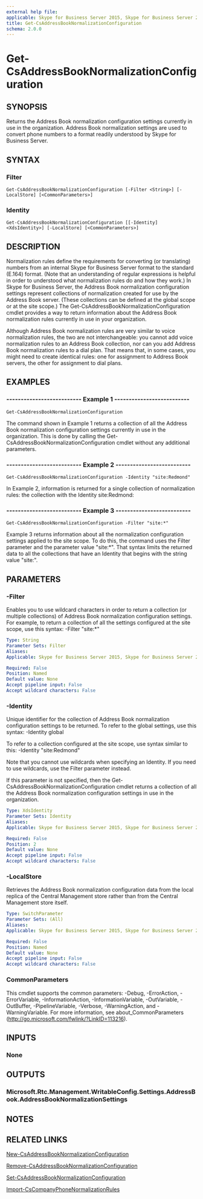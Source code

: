 ```yaml
---
external help file: 
applicable: Skype for Business Server 2015, Skype for Business Server 2019
title: Get-CsAddressBookNormalizationConfiguration
schema: 2.0.0
---
```


# Get-CsAddressBookNormalizationConfiguration

## SYNOPSIS
Returns the Address Book normalization configuration settings currently in use in the organization.
Address Book normalization settings are used to convert phone numbers to a format readily understood by Skype for Business Server.

## SYNTAX

### Filter
```
Get-CsAddressBookNormalizationConfiguration [-Filter <String>] [-LocalStore] [<CommonParameters>]
```

### Identity
```
Get-CsAddressBookNormalizationConfiguration [[-Identity] <XdsIdentity>] [-LocalStore] [<CommonParameters>]
```

## DESCRIPTION
Normalization rules define the requirements for converting (or translating) numbers from an internal Skype for Business Server format to the standard (E.164) format.
(Note that an understanding of regular expressions is helpful in order to understood what normalization rules do and how they work.) In Skype for Business Server, the Address Book normalization configuration settings represent collections of normalization created for use by the Address Book server.
(These collections can be defined at the global scope or at the site scope.) The Get-CsAddressBookNormalizationConfiguration cmdlet provides a way to return information about the Address Book normalization rules currently in use in your organization.

Although Address Book normalization rules are very similar to voice normalization rules, the two are not interchangeable: you cannot add voice normalization rules to an Address Book collection, nor can you add Address Book normalization rules to a dial plan.
That means that, in some cases, you might need to create identical rules: one for assignment to Address Book servers, the other for assignment to dial plans.


## EXAMPLES

### -------------------------- Example 1 --------------------------
```
Get-CsAddressBookNormalizationConfiguration
```

The command shown in Example 1 returns a collection of all the Address Book normalization configuration settings currently in use in the organization.
This is done by calling the Get-CsAddressBookNormalizationConfiguration cmdlet without any additional parameters.

### -------------------------- Example 2 --------------------------
```
Get-CsAddressBookNormalizationConfiguration -Identity "site:Redmond"
```

In Example 2, information is returned for a single collection of normalization rules: the collection with the Identity site:Redmond:



### -------------------------- Example 3 --------------------------
```
Get-CsAddressBookNormalizationConfiguration -Filter "site:*"
```

Example 3 returns information about all the normalization configuration settings applied to the site scope.
To do this, the command uses the Filter parameter and the parameter value "site:*".
That syntax limits the returned data to all the collections that have an Identity that begins with the string value "site:".


## PARAMETERS

### -Filter
Enables you to use wildcard characters in order to return a collection (or multiple collections) of Address Book normalization configuration settings.
For example, to return a collection of all the settings configured at the site scope, use this syntax: -Filter "site:*"

```yaml
Type: String
Parameter Sets: Filter
Aliases: 
Applicable: Skype for Business Server 2015, Skype for Business Server 2019

Required: False
Position: Named
Default value: None
Accept pipeline input: False
Accept wildcard characters: False
```

### -Identity
Unique identifier for the collection of Address Book normalization configuration settings to be returned.
To refer to the global settings, use this syntax: -Identity global

To refer to a collection configured at the site scope, use syntax similar to this: -Identity "site:Redmond"

Note that you cannot use wildcards when specifying an Identity.
If you need to use wildcards, use the Filter parameter instead.

If this parameter is not specified, then the Get-CsAddressBookNormalizationConfiguration cmdlet returns a collection of all the Address Book normalization configuration settings in use in the organization.

```yaml
Type: XdsIdentity
Parameter Sets: Identity
Aliases: 
Applicable: Skype for Business Server 2015, Skype for Business Server 2019

Required: False
Position: 2
Default value: None
Accept pipeline input: False
Accept wildcard characters: False
```

### -LocalStore
Retrieves the Address Book normalization configuration data from the local replica of the Central Management store rather than from the Central Management store itself.

```yaml
Type: SwitchParameter
Parameter Sets: (All)
Aliases: 
Applicable: Skype for Business Server 2015, Skype for Business Server 2019

Required: False
Position: Named
Default value: None
Accept pipeline input: False
Accept wildcard characters: False
```

### CommonParameters
This cmdlet supports the common parameters: -Debug, -ErrorAction, -ErrorVariable, -InformationAction, -InformationVariable, -OutVariable, -OutBuffer, -PipelineVariable, -Verbose, -WarningAction, and -WarningVariable. For more information, see about_CommonParameters (http://go.microsoft.com/fwlink/?LinkID=113216).


## INPUTS

### None


## OUTPUTS

### Microsoft.Rtc.Management.WritableConfig.Settings.AddressBook.AddressBookNormalizationSettings


## NOTES


## RELATED LINKS

[New-CsAddressBookNormalizationConfiguration](New-CsAddressBookNormalizationConfiguration.md)

[Remove-CsAddressBookNormalizationConfiguration](Remove-CsAddressBookNormalizationConfiguration.md)

[Set-CsAddressBookNormalizationConfiguration](Set-CsAddressBookNormalizationConfiguration.md)

[Import-CsCompanyPhoneNormalizationRules](Import-CsCompanyPhoneNormalizationRules.md)

